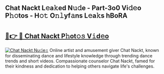 ## Chat Nackt L𝚎a𝚔ed N𝚞𝚍e - Part-3o0 Vi𝚍𝚎o P𝚑𝚘tos - H𝚘𝚝 O𝚗𝚕yf𝚊ns L𝚎a𝚔s hBoRA

# <h2><a href="http://kf96ap.oniu.top/?m=Chat+Nackt">🔗👉 🔴 Chat Nackt P𝚑ot𝚘𝚜 V𝚒d𝚎o</a></h2>

[![Chat Nackt Nu𝚍e𝚜](https://i.imgur.com/0qMVB7G.gif)](http://kf96ap.oniu.top/?m=Chat+Nackt)
Online artist and amusement giver Chat Nackt, known for disseminating dance and lifestyle knowledge through trending dance trends and short videos. Compassionate counselor Chat Nackt, famed for their kindness and dedication to helping others navigate life's challenges.  
